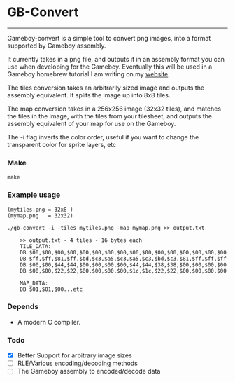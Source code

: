 # GB-Convert
---
Gameboy-convert is a simple tool to convert png images, into a format supported by Gameboy assembly.


It currently takes in a png file, and outputs it in an assembly format you can use when developing for the
Gameboy.  Eventually this will be used in a Gameboy homebrew tutorial I am writing on my [website](http://exez.in).

The tiles conversion takes an arbitrarily sized image and outputs the assembly equivalent.  It splits the image up into 8x8 tiles.

The map conversion takes in a 256x256 image (32x32 tiles), and matches the tiles in the image, with the tiles from
your tilesheet, and outputs the assembly equivalent of your map for use on the Gameboy.

The -i flag inverts the color order, useful if you want to change the transparent color for sprite layers, etc

### Make
```
make
```

### Example usage
```
(mytiles.png = 32x8 )
(mymap.png   = 32x32)

./gb-convert -i -tiles mytiles.png -map mymap.png >> output.txt

    >> output.txt - 4 tiles - 16 bytes each
    TILE_DATA:
    DB $00,$00,$00,$00,$00,$00,$00,$00,$00,$00,$00,$00,$00,$00,$00,$00
    DB $ff,$ff,$81,$ff,$bd,$c3,$a5,$c3,$a5,$c3,$bd,$c3,$81,$ff,$ff,$ff
    DB $00,$00,$44,$44,$00,$00,$00,$00,$44,$44,$38,$38,$00,$00,$00,$00
    DB $00,$00,$22,$22,$00,$00,$00,$00,$1c,$1c,$22,$22,$00,$00,$00,$00
	
    MAP_DATA:
    DB $01,$01,$00...etc
```


### Depends
- A modern C compiler.


### Todo
- [x] Better Support for arbitrary image sizes
- [ ] RLE/Various encoding/decoding methods
- [ ] The Gameboy assembly to encoded/decode data